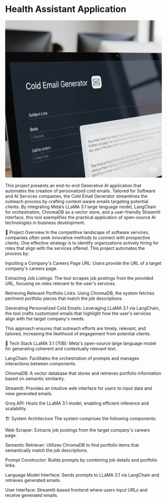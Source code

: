 # Health Assistant Application

![](https://github.com/HarichandanaGonuguntla/Cold-email-generator/blob/main/Coldemailgenerator.png)

This project presents an end-to-end Generative AI application that automates the creation of personalized cold emails. Tailored for Software and AI Services companies, the Cold Email Generator streamlines the outreach process by crafting context-aware emails targeting potential clients. By integrating Meta’s LLaMA 3.1 large language model, LangChain for orchestration, ChromaDB as a vector store, and a user-friendly Streamlit interface, this tool exemplifies the practical application of open-source AI technologies in business development.

🧠 Project Overview
In the competitive landscape of software services, companies often seek innovative methods to connect with prospective clients. One effective strategy is to identify organizations actively hiring for roles that align with the services offered. This project automates the process by:

Inputting a Company's Careers Page URL: Users provide the URL of a target company's careers page.

Extracting Job Listings: The tool scrapes job postings from the provided URL, focusing on roles relevant to the user's services.

Retrieving Relevant Portfolio Links: Using ChromaDB, the system fetches pertinent portfolio pieces that match the job descriptions.

Generating Personalized Cold Emails: Leveraging LLaMA 3.1 via LangChain, the tool crafts customized emails that highlight how the user's services align with the target company's needs.

This approach ensures that outreach efforts are timely, relevant, and tailored, increasing the likelihood of engagement from potential clients.

🧰 Tech Stack
LLaMA 3.1 (70B): Meta's open-source large language model for generating coherent and contextually relevant text.

LangChain: Facilitates the orchestration of prompts and manages interactions between components.

ChromaDB: A vector database that stores and retrieves portfolio information based on semantic similarity.

Streamlit: Provides an intuitive web interface for users to input data and view generated emails.

Groq API: Hosts the LLaMA 3.1 model, enabling efficient inference and scalability.

🏗️ System Architecture
The system comprises the following components:

Web Scraper: Extracts job postings from the target company's careers page.

Semantic Retriever: Utilizes ChromaDB to find portfolio items that semantically match the job descriptions.

Prompt Constructor: Builds prompts by combining job details and portfolio links.

Language Model Interface: Sends prompts to LLaMA 3.1 via LangChain and retrieves generated emails.

User Interface: Streamlit-based frontend where users input URLs and receive generated emails.

